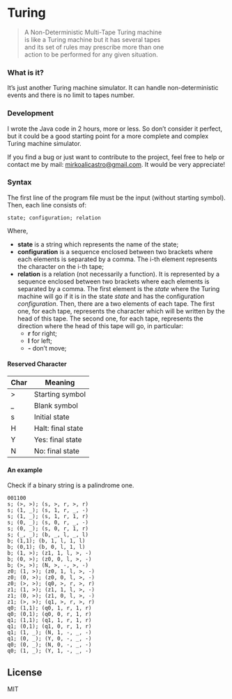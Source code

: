 <h1><a id="Turing_0"></a>Turing</h1>
<blockquote>
<p>A Non-Deterministic Multi-Tape Turing machine<br>
is like a Turing machine but it has several tapes<br>
and its set of rules may prescribe more than one<br>
action to be performed for any given situation.</p>
</blockquote>
<h3><a id="What_is_it_7"></a>What is it?</h3>
<p>It’s just another Turing machine simulator. It can handle non-deterministic events and there is no limit to tapes number.</p>
<h3><a id="Development_10"></a>Development</h3>
<p>I wrote the Java code in 2 hours, more or less. So don’t consider it perfect, but it could be a good starting point for a more complete and complex Turing machine simulator.</p>
<p>If you find a bug or just want to contribute to the project, feel free to help or contact me by mail: <a href="mailto:mirkoalicastro@gmail.com">mirkoalicastro@gmail.com</a>. It would be very appreciate!</p>
<h3><a id="Syntax_15"></a>Syntax</h3>
<p>The first line of the program file must be the input (without starting symbol).<br>
Then, each line consists of:</p>
<pre><code>state; configuration; relation
</code></pre>
<p>Where,</p>
<ul>
<li><strong>state</strong> is a string which represents the name of the state;</li>
<li><strong>configuration</strong> is a sequence enclosed between two brackets where each elements is separated by a comma. The i-th element represents the character on the i-th tape;</li>
<li><strong>relation</strong> is a relation (not necessarily a function). It is represented by a sequence enclosed between two brackets where each elements is separated by a comma. The first element is the <em>state</em> where the Turing machine will go if it is in the state <em>state</em> and has the configuration <em>configuration</em>. Then, there are a two elements of each tape. The first one, for each tape, represents the character which will be written by the head of this tape. The second one, for each tape, represents the direction where the head of this tape will go, in particular:
<ul>
<li><strong>r</strong> for right;</li>
<li><strong>l</strong> for left;</li>
<li><strong>-</strong> don’t move;</li>
</ul>
</li>
</ul>
<h4><a id="Reserved_Character_29"></a>Reserved Character</h4>
<table class="table table-striped table-bordered">
<thead>
<tr>
<th>Char</th>
<th>Meaning</th>
</tr>
</thead>
<tbody>
<tr>
<td>&gt;</td>
<td>Starting symbol</td>
</tr>
<tr>
<td>_</td>
<td>Blank symbol</td>
</tr>
<tr>
<td>s</td>
<td>Initial state</td>
</tr>
<tr>
<td>H</td>
<td>Halt: final state</td>
</tr>
<tr>
<td>Y</td>
<td>Yes: final state</td>
</tr>
<tr>
<td>N</td>
<td>No: final state</td>
</tr>
</tbody>
</table>
<h4><a id="An_example_39"></a>An example</h4>
<p>Check if a binary string is a palindrome one.</p>
<pre><code>001100
s; (&gt;, &gt;); (s, &gt;, r, &gt;, r)
s; (1, _); (s, 1, r, _, -)
s; (1, _); (s, 1, r, 1, r)
s; (0, _); (s, 0, r, _, -)
s; (0, _); (s, 0, r, 1, r)
s; (_, _); (b, _, l, _, l)
b; (1,1); (b, 1, l, 1, l)
b; (0,1); (b, 0, l, 1, l)
b; (1, &gt;); (z1, 1, l, &gt;, -)
b; (0, &gt;); (z0, 0, l, &gt;, -)
b; (&gt;, &gt;); (N, &gt;, -, &gt;, -)
z0; (1, &gt;); (z0, 1, l, &gt;, -)
z0; (0, &gt;); (z0, 0, l, &gt;, -)
z0; (&gt;, &gt;); (q0, &gt;, r, &gt;, r)
z1; (1, &gt;); (z1, 1, l, &gt;, -)
z1; (0, &gt;); (z1, 0, l, &gt;, -)
z1; (&gt;, &gt;); (q1, &gt;, r, &gt;, r)
q0; (1,1); (q0, 1, r, 1, r)
q0; (0,1); (q0, 0, r, 1, r)
q1; (1,1); (q1, 1, r, 1, r)
q1; (0,1); (q1, 0, r, 1, r)
q1; (1, _); (N, 1, -, _, -)
q1; (0, _); (Y, 0, -, _, -)
q0; (0, _); (N, 0, -, _, -)
q0; (1, _); (Y, 1, -, _, -)
</code></pre>
<h2><a id="License_71"></a>License</h2>
<p>MIT</p>